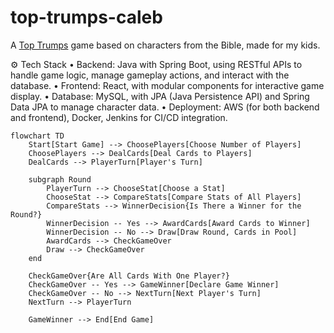 # top-trumps-caleb

A [Top Trumps](https://en.wikipedia.org/wiki/Top_Trumps) game based on characters from the Bible, made for my kids.

⚙️ Tech Stack
•	Backend: Java with Spring Boot, using RESTful APIs to handle game logic, manage gameplay actions, and interact with the database.
•	Frontend: React, with modular components for interactive game display.
•	Database: MySQL, with JPA (Java Persistence API) and Spring Data JPA to manage character data.
•	Deployment: AWS (for both backend and frontend), Docker, Jenkins for CI/CD integration.
```mermaid
flowchart TD
    Start[Start Game] --> ChoosePlayers[Choose Number of Players]
    ChoosePlayers --> DealCards[Deal Cards to Players]
    DealCards --> PlayerTurn[Player's Turn]

    subgraph Round
        PlayerTurn --> ChooseStat[Choose a Stat]
        ChooseStat --> CompareStats[Compare Stats of All Players]
        CompareStats --> WinnerDecision{Is There a Winner for the Round?}
        WinnerDecision -- Yes --> AwardCards[Award Cards to Winner]
        WinnerDecision -- No --> Draw[Draw Round, Cards in Pool]
        AwardCards --> CheckGameOver
        Draw --> CheckGameOver
    end

    CheckGameOver{Are All Cards With One Player?}
    CheckGameOver -- Yes --> GameWinner[Declare Game Winner]
    CheckGameOver -- No --> NextTurn[Next Player's Turn]
    NextTurn --> PlayerTurn

    GameWinner --> End[End Game]
```
